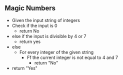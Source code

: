 ## Magic Numbers

- Given the input string of integers
- Check if the input is 0
  - return No
- else if the input is divisible by 4 or 7
  - return yes
- else
  - For every integer of the given string
    - Ff the current integer is not equal to 4 and 7
      - return "No"
- return "Yes"